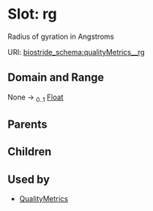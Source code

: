 
# Slot: rg

Radius of gyration in Angstroms

URI: [biostride_schema:qualityMetrics__rg](https://w3id.org/biostride/schema/qualityMetrics__rg)


## Domain and Range

None &#8594;  <sub>0..1</sub> [Float](types/Float.md)

## Parents


## Children


## Used by

 * [QualityMetrics](QualityMetrics.md)
